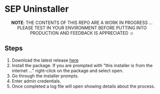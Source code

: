 # SEP Uninstaller

<p align=center>
<b>NOTE</b>: THE CONTENTS OF THIS REPO ARE A WORK IN PROGRESS ... PLEASE TEST IN YOUR ENVIRONMENT BEFORE PUTTING INTO PRODUCTION AND FEEDBACK IS APPRECIATED ☺️
</p>

## Steps

1. Download the latest release [here]()
1. Install the package. If you are prompted with "this installer is from the internet ..." right-click on the package and select open.
1. Go through the installer prompts.
1. Enter admin credentials.
1. Once completed a log file will open showing details about the process.
